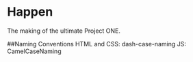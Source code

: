 # Happen
The making of the ultimate Project ONE.

##Naming Conventions
HTML and CSS: dash-case-naming
JS: CamelCaseNaming
